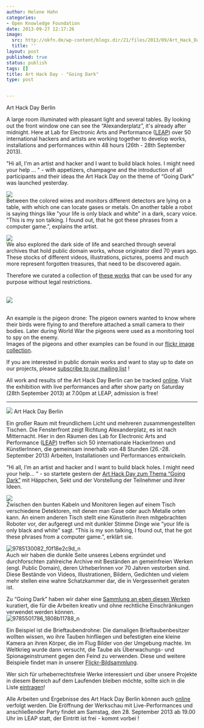 ```yaml
---
author: Helene Hahn
categories:
- Open Knowledge Foundation
date: 2013-09-27 12:17:26
image:
  src: http://okfn.de/wp-content/blogs.dir/21/files/2013/09/Art_Hack_Day_Berlin_28Spt13_GoingDark-415x415.jpg
  title: ''
layout: post
published: true
status: publish
tags: []
title: Art Hack Day - "Going Dark"
type: post


---
```


 Art Hack Day Berlin

A large room illuminated with pleasant light and several tables. By looking out the front window one can see the “Alexanderplatz”, it's already after midnight. Here at Lab for Electronic Arts and Performance ([LEAP](http://www.leapknecht.de/)) over 50 international hackers and artists are working together to develop works, installations and performances within 48 hours (26th - 28th September 2013).

"Hi all, I'm an artist and hacker and I want to build black holes. I might need your help ... " - with appetizers, champagne and the introduction of all participants and their ideas the Art Hack Day on the theme of “Going Dark” was launched yesterday.

![](http://okfn.de/wp-content/blogs.dir/21/files/2013/09/Jugend-hackt1-415x276.jpg)  
Between the colored wires and monitors different detectors are lying on a table, with which one can locate gases or metals. On another table a robot is saying things like "your life is only black and white" in a dark, scary voice. "This is my son talking. I found out, that he got these phrases from a computer game.”, explains the artist.

![](http://okfn.de/wp-content/blogs.dir/21/files/2013/09/9785130082_f0f18e2c9d_n.jpg)  
We also explored the dark side of life and searched through several archives that hold public domain works, whose originator died 70 years ago. These stocks of different videos, illustrations, pictures, poems and much more represent forgotten treasures, that need to be discovered again.

Therefore we curated a collection of [these works](https://docs.google.com/file/d/0B2NGwf7EKSopMnFPazUtdWlGSFk/edit?usp=drive_web) that can be used for any purpose without legal restrictions.  
 

![](http://okfn.de/wp-content/blogs.dir/21/files/2013/09/9785501786_1808b11788_n.jpg)  
 

An example is the pigeon drone: The pigeon owners wanted to know where their birds were flying to and therefore attached a small camera to their bodies. Later during World War the pigeons were used as a monitoring tool to spy on the enemy.  
Images of the pigeons and other examples can be found in our [flickr image collection](http://www.flickr.com/photos/okfde/sets/72157635586090215/).

If you are interested in public domain works and want to stay up to date on our projects, please [subscribe to our mailing list](http://okfn.us5.list-manage1.com/subscribe?u=929f1e07936386d34833e20d1&id=902fcd59b5) !

All work and results of the Art Hack Day Berlin can be tracked [online](http://www.ustream.tv/channel/art-hack-day-berlin-livestream). Visit the exhibition with live performances and after show party on Saturday (28th September 2013) at 7.00pm at LEAP, admission is free!

---------

![](http://okfn.de/wp-content/blogs.dir/21/files/2013/09/Art_Hack_Day_Berlin_28Spt13_GoingDark-415x415.jpg) Art Hack Day Berlin

Ein großer Raum mit freundlichem Licht und mehreren zusammengestellten Tischen. Die Fensterfront zeigt Richtung Alexanderplatz, es ist nach Mitternacht. Hier in den Räumen des Lab for Electronic Arts and Performance ([LEAP](http://www.leapknecht.de/)) treffen sich 50 internationale HackerInnen und KünstlerInnen, die gemeinsam innerhalb von 48 Stunden (26.-28. September 2013) Arbeiten, Installationen und Performances entwickeln.

“Hi all, I’m an artist and hacker and I want to build black holes. I might need your help… ” - so startete gestern der [Art Hack Day zum Thema “Going Dark”](http://arthackday.net/berlin/) mit Häppchen, Sekt und der Vorstellung der Teilnehmer und ihrer Ideen.

![](http://okfn.de/wp-content/blogs.dir/21/files/2013/09/Jugend-hackt1-415x276.jpg)  
Zwischen den bunten Kabeln und Monitoren liegen auf einem Tisch verschiedene Detektoren, mit denen man Gase oder auch Metalle orten kann. An einem anderen Tisch stellt eine Künstlerin ihren mitgebrachten Roboter vor, der aufgeregt und mit dunkler Stimme Dinge wie “your life is only black and white” sagt. “This is my son talking, I found out, that he got these phrases from a computer game.”, erklärt sie.

![9785130082_f0f18e2c9d_n](http://okfn.de/wp-content/blogs.dir/21/files/2013/09/9785130082_f0f18e2c9d_n.jpg)  
Auch wir haben die dunkle Seite unseres Lebens ergründet und durchforschten zahlreiche Archive mit Beständen an gemeinfreien Werken (engl. Public Domain), deren UrheberInnen vor 70 Jahren vestorben sind. Diese Bestände von Videos, Illustrationen, Bildern, Gedichten und vielem mehr stellen eine wahre Schatzkammer dar, die in Vergessenheit geraten ist.

Zu “Going Dark” haben wir daher eine [Sammlung an eben diesen Werken](https://docs.google.com/file/d/0B2NGwf7EKSopMnFPazUtdWlGSFk/edit?usp=drive_web) kuratiert, die für die Arbeiten kreativ und ohne rechtliche Einschränkungen verwendet werden können.  
![9785501786_1808b11788_n](http://okfn.de/wp-content/blogs.dir/21/files/2013/09/9785501786_1808b11788_n.jpg)

Ein Beispiel ist die Brieftaubendrohne: Die damaligen Brieftaubenbesitzer wollten wissen, wo ihre Tauben hinfliegen und befestigten eine kleine Kamera an ihren Körper, die im Flug Bilder von der Umgebung machte. Im Weltkrieg wurde dann versucht, die Taube als Überwachungs- und Spionageinstrument gegen den Feind zu verwenden. Diese und weitere Beispiele findet man in unserer [Flickr-Bildsammlung](http://www.flickr.com/photos/okfde/sets/72157635586090215/).

Wer sich für urheberrechtsfreie Werke interessiert und über unsere Projekte in diesem Bereich auf dem Laufenden bleiben möchte, sollte sich in die Liste [eintragen](http://okfn.us5.list-manage1.com/subscribe?u=929f1e07936386d34833e20d1&id=902fcd59b5)!

Alle Arbeiten und Ergebnisse des Art Hack Day Berlin können auch [online ](http://www.ustream.tv/channel/art-hack-day-berlin-livestream)verfolgt werden. Die Eröffnung der Werkschau mit Live-Performances und anschließender Party findet am Samstag, den 28. September 2013 ab 19.00 Uhr im LEAP statt, der Eintritt ist frei - kommt vorbei !